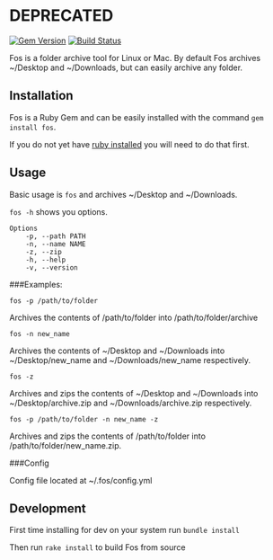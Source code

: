 # DEPRECATED

[![Gem Version](https://badge.fury.io/rb/fos.svg)](http://badge.fury.io/rb/fos) [![Build Status](https://travis-ci.org/scottyg/fos.svg?branch=master)](https://travis-ci.org/scottyg/fos)

Fos is a folder archive tool for Linux or Mac. By default Fos archives ~/Desktop and ~/Downloads, but can easily archive any folder.

## Installation

Fos is a Ruby Gem and can be easily installed with the command `gem install fos`.

If you do not yet have [ruby installed](https://www.ruby-lang.org/en/installation/) you will need to do that first.

## Usage

Basic usage is `fos` and archives ~/Desktop and ~/Downloads.

`fos -h` shows you options.

```
Options
    -p, --path PATH
    -n, --name NAME
    -z, --zip
    -h, --help
    -v, --version
```

###Examples:

`fos -p /path/to/folder`

Archives the contents of /path/to/folder into /path/to/folder/archive

`fos -n new_name`

Archives the contents of ~/Desktop and ~/Downloads into ~/Desktop/new_name and ~/Downloads/new_name respectively.

`fos -z`

Archives and zips the contents of ~/Desktop and ~/Downloads into ~/Desktop/archive.zip and ~/Downloads/archive.zip respectively.

`fos -p /path/to/folder -n new_name -z`

Archives and zips the contents of /path/to/folder into /path/to/folder/new_name.zip.

###Config

Config file located at ~/.fos/config.yml

## Development

First time installing for dev on your system run `bundle install`

Then run `rake install` to build Fos from source
